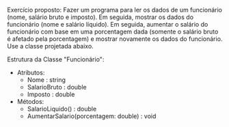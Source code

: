 Exercício proposto:
Fazer um programa para ler os dados de um funcionário (nome, salário bruto e imposto). Em
seguida, mostrar os dados do funcionário (nome e salário líquido). Em seguida, aumentar o
salário do funcionário com base em uma porcentagem dada (somente o salário bruto é
afetado pela porcentagem) e mostrar novamente os dados do funcionário. Use a classe
projetada abaixo.

Estrutura da Classe "Funcionário":
- Atributos:
  - Nome : string
  - SalarioBruto : double
  - Imposto : double
- Métodos:
  - SalarioLiquido() : double
  - AumentarSalario(porcentagem: double) : void
